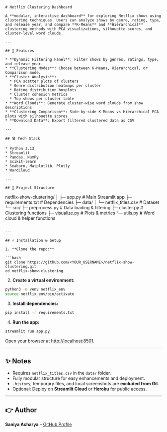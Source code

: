 

```
# Netflix Clustering Dashboard

A **modular, interactive dashboard** for exploring Netflix shows using clustering techniques. Users can analyze shows by genre, rating, type, and release year, and compare **K-Means** and **Hierarchical** clustering methods with PCA visualizations, silhouette scores, and cluster-level word clouds.

---

## 🚀 Features

* **Dynamic Filtering Panel**: Filter shows by genres, ratings, type, and release year.
* **Clustering Modes**: Choose between K-Means, Hierarchical, or Comparison mode.
* **Cluster Analysis**:
  * PCA scatter plots of clusters
  * Genre distribution heatmaps per cluster
  * Rating distribution boxplots
  * Cluster cohesion metrics
  * Top shows per cluster table
* **Word Clouds**: Generate cluster-wise word clouds from show descriptions
* **Clustering Comparison**: Side-by-side K-Means vs Hierarchical PCA plots with silhouette scores
* **Download Data**: Export filtered clustered data as CSV

---

## 🛠 Tech Stack

* Python 3.13  
* Streamlit  
* Pandas, NumPy  
* Scikit-learn  
* Seaborn, Matplotlib, Plotly  
* WordCloud  

---

## 👑 Project Structure

```

netflix-show-clustering/
│
├─ app.py                  # Main Streamlit app
├─ requirements.txt        # Dependencies
├─ data/
│   └─ netflix_titles.csv  # Dataset
└─ src/
├─ preprocess.py       # Data loading & filtering
├─ cluster.py          # Clustering functions
├─ visualize.py        # Plots & metrics
└─ utils.py            # Word cloud & helper functions

````

---

## ⚡ Installation & Setup

1. **Clone the repo:**

```bash
git clone https://github.com/<YOUR_USERNAME>/netflix-show-clustering.git      
cd netflix-show-clustering
````

2. **Create a virtual environment:**

```bash
python3 -m venv netflix_env
source netflix_env/bin/activate
```

3. **Install dependencies:**

```bash
pip install -r requirements.txt
```

4. **Run the app:**

```bash
streamlit run app.py
```

Open your browser at [http://localhost:8501](http://localhost:8501).

---

## ✨ Notes

* Requires `netflix_titles.csv` in the `data/` folder.
* Fully modular structure for easy enhancements and deployment.
* `.history`, temporary files, and local screenshots are **excluded from Git**.
* Optional: Deploy on **Streamlit Cloud** or **Heroku** for public access.

---

## 👉 Author

**Saniya Acharya** – [GitHub Profile](https://github.com/saniyaacharya04)

